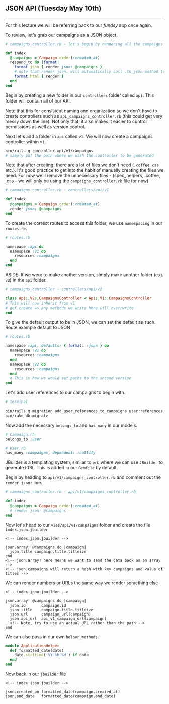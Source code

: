 ## JSON API (Tuesday May 10th)
<hr>

For this lecture we will be referring back to our <em> fundsy </em> app once again.

To review, let's grab our campaigns as a JSON object.

```ruby
# campaigns_controller.rb - let's begin by rendering all the campaigns in JSON

def index
  @campaigns = Campaign.order(:created_at)
  respond_to do |format|
    format.json { render json: @campaigns }
    # note that render json: will automatically call .to_json method to the argument passed
    format.html { render }
  end
end
```

Begin by creating a new folder in our `controllers` folder called `api`. This folder will contain all of our API.

Note that this for consistent naming and organization so we don't have to create controllers such as `api_campaigns_controller.rb` (this could get very messy down the line). Not only that, it also makes it easier to control permissions as well as version control.

Next let's add a folder in `api` called `v1`. We will now create a campaigns controller within `v1`.

```bash
bin/rails g controller api/v1/campaigns
# simply put the path where we wish the controller to be generated
```

Note that after creating, there are a lot of files we don't need (`.coffee`, `css` etc.). It's good practice to get into the habit of manually creating the files we need. For now we'll remove the unnecessary files - (spec_helpers, .coffee, .css - we will only be using the `campaigns_controller.rb` file for now)

```ruby
# campaigns_controller.rb - controllers/api/v1

def index
  @campaigns = Campaign.order(:created_at)
  render json: @campaigns
end
```

To create the correct routes to access this folder, we use `namespacing` in our `routes.rb`.

```ruby
# routes.rb

namespace :api do
  namespace :v1 do
    resources :campaigns
  end
end
```

ASIDE: If we were to make another version, simply make another folder (e.g. `v2`) in the `api` folder.

```ruby
# campaigns_controller - controllers/api/v2

class Api::V2::CampaignsController < Api::V1::CampaignsController
# This will now inherit from v1
# def create => any methods we write here will overrwrite
end
```

To give the default output to be in JSON, we can set the default as such. Route example default to JSON

```ruby
# routes.rb

namespace :api, defaults: { format: :json } do
  namespace :v1 do
    resources :campaigns
  end
  namespace :v2 do
    resources :campaigns
  end
  # This is how we would set paths to the second version
end
```

Let's add user references to our campaigns to begin with.
```bash
# terminal

bin/rails g migration add_user_references_to_campaigns user:references
bin/rake db:migrate
```

Now add the necessary `belongs_to` and `has_many` in our models.
```ruby
# Campaign.rb
belongs_to :user

# User.rb
has_many :campaigns, dependent: :nullify
```

JBuilder is a templating system, similar to `erb` where we can use `JBuilder` to generate `HTML`. This is added in our `Gemfile` by default.

Begin by heading to `api/v1/campaigns_controller.rb` and comment out the `render json:` line.

```ruby
# campaigns_controller.rb - api/v1/campaigns_controller.rb

def index
  @campaigns = Campaign.order(:created_at)
  # render json: @campaigns
end
```

Now let's head to our `vies/api/v1/campaigns` folder and create the file `index.json.jbuilder`

```jbuilder
<!-- index.json.jbuilder -->

json.array! @campaigns do |campaign|
  json.title campaign.title.titleize
end
<!-- json.array! here means we want to send the data back as an array -->
<!-- json.campaigns will return a hash with key campaigns and value of titles -->
```

We can render numbers or URLs the same way we render something else

```jbuilder
<!-- index.json.jbuilder -->

json.array! @campaigns do |campaign|
  json.id       campaign.id
  json.title    campaign.title.titleize
  json.url      campaign_url(campaign)
  json.api_url  api_v1_campaign_url(campaign)
  <!-- Note, try to use an actual URL rather than the path -->
end
```

We can also pass in our own `helper_methods`.

```ruby
module ApplicationHelper
  def formatted_date(date)
    date.strftime('%Y-%b-%d') if date
  end
end
```

Now back in our `jbuilder` file

```jbuilder
<!-- index.json.jbuilder -->

json.created_on formatted_date(campaign.created_at)
json.end_date   formatted_date(campaign.end_date)
```
